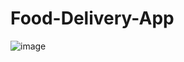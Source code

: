 # Food-Delivery-App
![image](https://github.com/user-attachments/assets/0b0e293f-4f72-41f6-9422-710ea23ff49f)
